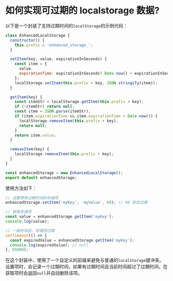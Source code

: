 # 如何实现可过期的 localstorage 数据?

以下是一个封装了支持过期时间的`localStorage`的示例代码：

```javascript
class EnhancedLocalStorage {
  constructor() {
    this.prefix = 'enhanced_storage_';
  }

  setItem(key, value, expirationInSeconds) {
    const item = {
      value,
      expirationTime: expirationInSeconds? Date.now() + expirationInSeconds * 1000 : null
    };
    localStorage.setItem(this.prefix + key, JSON.stringify(item));
  }

  getItem(key) {
    const itemStr = localStorage.getItem(this.prefix + key);
    if (!itemStr) return null;
    const item = JSON.parse(itemStr);
    if (item.expirationTime && item.expirationTime < Date.now()) {
      localStorage.removeItem(this.prefix + key);
      return null;
    }
    return item.value;
  }

  removeItem(key) {
    localStorage.removeItem(this.prefix + key);
  }
}

const enhancedStorage = new EnhancedLocalStorage();
export default enhancedStorage;
```

使用方法如下：

```javascript
// 设置带有过期时间的存储项
enhancedStorage.setItem('myKey', 'myValue', 60); // 60 秒后过期

// 获取存储项
const value = enhancedStorage.getItem('myKey');
console.log(value);

// 一段时间后，存储项过期
setTimeout(() => {
  const expiredValue = enhancedStorage.getItem('myKey');
  console.log(expiredValue); // null
}, 65000);
```

在这个封装中，使用了一个自定义的前缀来避免与普通的`localStorage`键冲突。设置项时，会记录一个过期时间，如果有过期时间且当前时间超过了过期时间，在获取项时会返回`null`并自动删除该项。